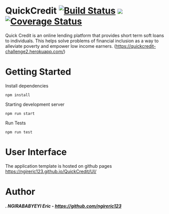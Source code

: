 # QuickCredit [![Build Status](https://travis-ci.org/ngireric123/QuickCredit.svg?branch=develop)](https://travis-ci.org/ngireric123/QuickCredit)    <a href="https://codeclimate.com/github/ngireric123/QuickCredit/maintainability"><img src="https://api.codeclimate.com/v1/badges/7f3e458d461aa92a8206/maintainability" /></a> [![Coverage Status](https://coveralls.io/repos/github/ngireric123/QuickCredit/badge.svg?branch=develop)](https://coveralls.io/github/ngireric123/QuickCredit?branch=develop)


Quick Credit is an online lending platform that provides short term soft loans to individuals. This
helps solve problems of financial inclusion as a way to alleviate poverty and empower low
income earners.               (https://quickcredit-challenge2.herokuapp.com/)


# Getting Started
Install dependencies 

`npm install`

Starting development server 

`npm run start`

Run Tests 

`npm run test`

# User Interface

The application template is hosted on github pages https://ngireric123.github.io/QuickCredit/UI/





# Author

##### . NGIRABABYEYI Eric  - https://github.com/ngireric123
